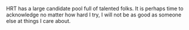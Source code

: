 
HRT has a large candidate pool full of talented folks. It is perhaps time to acknowledge no matter how hard I try, I will not be as good as someone else at things I care about. 
